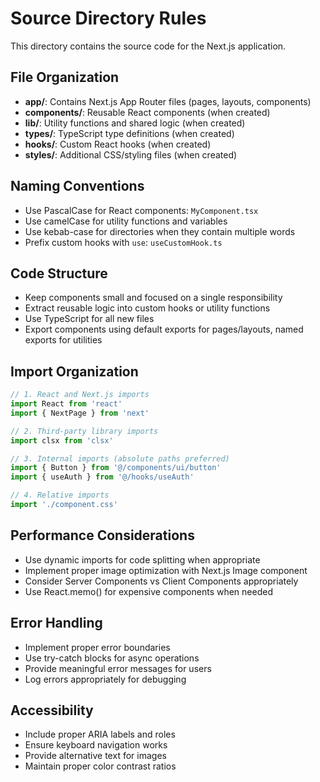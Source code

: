 # Source Directory Rules

This directory contains the source code for the Next.js application.

## File Organization

- **app/**: Contains Next.js App Router files (pages, layouts, components)
- **components/**: Reusable React components (when created)
- **lib/**: Utility functions and shared logic (when created)
- **types/**: TypeScript type definitions (when created)
- **hooks/**: Custom React hooks (when created)
- **styles/**: Additional CSS/styling files (when created)

## Naming Conventions

- Use PascalCase for React components: `MyComponent.tsx`
- Use camelCase for utility functions and variables
- Use kebab-case for directories when they contain multiple words
- Prefix custom hooks with `use`: `useCustomHook.ts`

## Code Structure

- Keep components small and focused on a single responsibility
- Extract reusable logic into custom hooks or utility functions
- Use TypeScript for all new files
- Export components using default exports for pages/layouts, named exports for utilities

## Import Organization

```typescript
// 1. React and Next.js imports
import React from 'react'
import { NextPage } from 'next'

// 2. Third-party library imports
import clsx from 'clsx'

// 3. Internal imports (absolute paths preferred)
import { Button } from '@/components/ui/button'
import { useAuth } from '@/hooks/useAuth'

// 4. Relative imports
import './component.css'
```

## Performance Considerations

- Use dynamic imports for code splitting when appropriate
- Implement proper image optimization with Next.js Image component
- Consider Server Components vs Client Components appropriately
- Use React.memo() for expensive components when needed

## Error Handling

- Implement proper error boundaries
- Use try-catch blocks for async operations
- Provide meaningful error messages for users
- Log errors appropriately for debugging

## Accessibility

- Include proper ARIA labels and roles
- Ensure keyboard navigation works
- Provide alternative text for images
- Maintain proper color contrast ratios 
